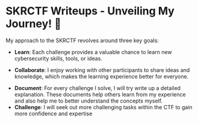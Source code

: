 # SKRCTF Writeups - Unveiling My Journey! 🎉

My approach to the SKRCTF revolves around three key goals:
- **Learn**: Each challenge provides a valuable chance to learn new cybersecurity skills, tools, or ideas.
* **Collaborate**: I enjoy working with other participants to share ideas and knowledge, which makes the learning experience better for everyone.
+ **Document**: For every challenge I solve, I will try write up a detailed explanation. These documents help others learn from my experience and also help me to better understand the concepts myself.
+ **Challenge**: I will seek out more challenging tasks within the CTF to gain more confidence and expertise
  

